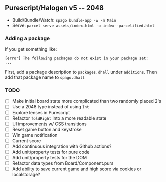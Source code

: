 Purescript/Halogen v5 -- 2048
---

- Build/Bundle/Watch: `spago bundle-app -w -m Main`
- Serve: `parcel serve assets/index.html -o index--parcelified.html`

### Adding a package

If you get something like:

```
[error] The following packages do not exist in your package set:
...
```

First, add a package description to `packages.dhall` under `additions`. Then
add that package name to `spago.dhall`

### TODO

- [ ] Make initial board state more complicated than two randomly placed 2's
- [ ] Use a 2048 type instead of using `Int`
- [ ] Explore lenses in Purescript
- [ ] Refactor `foldRight` into a more readable state
- [ ] UI improvements w/ CSS transitions
- [ ] Reset game button and keystroke
- [ ] Win game notification
- [ ] Current score
- [ ] Add continuous integration with Github actions?
- [ ] Add unit/property tests for pure code
- [ ] Add unit/property tests for the DOM
- [ ] Refactor data types from Board/Component.purs
- [ ] Add ability to save current game and high score via cookies or localstorage?
